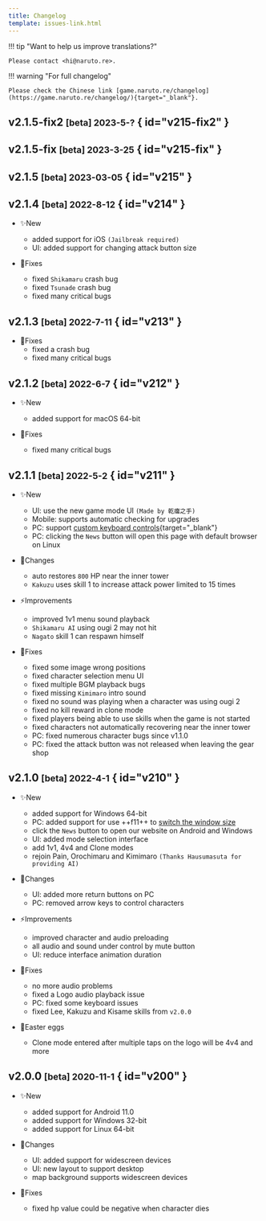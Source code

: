 ```yaml
---
title: Changelog
template: issues-link.html
---
```


!!! tip "Want to help us improve translations?"

    Please contact <hi@naruto.re>.

!!! warning "For full changelog"

    Please check the Chinese link [game.naruto.re/changelog](https://game.naruto.re/changelog/){target="_blank"}.


## v2.1.5-fix2 <small>[beta] 2023-5-?</small> { id="v215-fix2" }


## v2.1.5-fix <small>[beta] 2023-3-25</small> { id="v215-fix" }


## v2.1.5 <small>[beta] 2023-03-05</small> { id="v215" }


## v2.1.4 <small>[beta] 2022-8-12</small> { id="v214" }

- ✨New
    - added support for iOS `(Jailbreak required)`
    - UI: added support for changing attack button size

- 🔧Fixes
    - fixed `Shikamaru` crash bug
    - fixed `Tsunade` crash bug
    - fixed many critical bugs


## v2.1.3 <small>[beta] 2022-7-11</small> { id="v213" }

- 🔧Fixes
    - fixed a crash bug
    - fixed many critical bugs


## v2.1.2 <small>[beta] 2022-6-7</small> { id="v212" }

- ✨New
    - added support for macOS 64-bit

- 🔧Fixes
    - fixed many critical bugs


## v2.1.1 <small>[beta] 2022-5-2</small> { id="v211" }

- ✨New
    - UI: use the new game mode UI `(Made by 乾癟之手)`
    - Mobile: supports automatic checking for upgrades
    - PC: support [custom keyboard controls](../game-guides/platform/pc/index.md#custom-keyboard-controls){target="_blank"}
    - PC: clicking the `News` button will open this page with default browser on Linux

- 🚀Changes
    - auto restores `800` HP near the inner tower
    - `Kakuzu` uses skill 1 to increase attack power limited to 15 times

- ⚡️Improvements
    - improved 1v1 menu sound playback
    - `Shikamaru AI` using ougi 2 may not hit
    - `Nagato` skill 1 can respawn himself

- 🔧Fixes
    - fixed some image wrong positions
    - fixed character selection menu UI
    - fixed multiple BGM playback bugs
    - fixed missing `Kimimaro` intro sound
    - fixed no sound was playing when a character was using ougi 2
    - fixed no kill reward in clone mode
    - fixed players being able to use skills when the game is not started
    - fixed characters not automatically recovering near the inner tower
    - PC: fixed numerous character bugs since v1.1.0
    - PC: fixed the attack button was not released when leaving the gear shop


## v2.1.0 <small>[beta] 2022-4-1</small> { id="v210" }

- ✨New
    - added support for Windows 64-bit
    - PC: added support for use ++f11++ to [switch the window size](../game-guides/platform/pc/index.md#switch-window)
    - click the `News` button to open our website on Android and Windows
    - UI: added mode selection interface
    - add 1v1, 4v4 and Clone modes
    - rejoin Pain, Orochimaru and Kimimaro `(Thanks Hausumasuta for providing AI)`

- 🚀Changes
    - UI: added more return buttons on PC
    - PC: removed arrow keys to control characters

- ⚡️Improvements
    - improved character and audio preloading
    - all audio and sound under control by mute button
    - UI: reduce interface animation duration

- 🔧Fixes
    - no more audio problems
    - fixed a Logo audio playback issue
    - PC: fixed some keyboard issues
    - fixed Lee, Kakuzu and Kisame skills from `v2.0.0`

- 🎉Easter eggs
    - Clone mode entered after multiple taps on the logo will be 4v4 and more


## v2.0.0 <small>[beta] 2020-11-1</small> { id="v200" }

- ✨New
    - added support for Android 11.0
    - added support for Windows 32-bit
    - added support for Linux 64-bit

- 🚀Changes
    - UI: added support for widescreen devices
    - UI: new layout to support desktop
    - map background supports widescreen devices

- 🔧Fixes
    - fixed hp value could be negative when character dies
